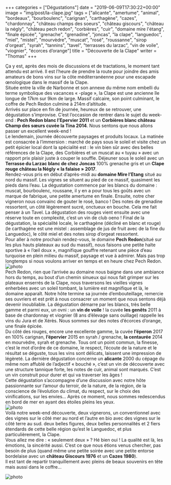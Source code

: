 +++
categories = ["Dégustations"]
date = "2019-06-09T17:30:22+00:00"
image = "img/post/la-clape.jpg"
tags = ["alicante", "amertume", "animal", "bordeaux", "bourboulenc", "carignan", "carthagène", "cazes", "chardonnay", "château champs des soeurs", "château giscours", "château la négly", "château pech redon", "corbières", "cuir", "domaine mire l'étang", "finale épicée", "grenache", "grenadine", "joncas", "la clape", "languedoc", "miel", "mistel", "mourvèdre", "muscat", "rosé", "roussanne", "sirop d'orgeat", "syrah", "tannins", "tavel", "terrasses du larzac", "vin de voile", "viognier", "écorces d’orange"] 
title = "Découverte de la Clape"
writer = "Thomas"
+++

Ça y est, après des mois de discussions et de tractations, le moment tant attendu est arrivé. Il est l’heure de prendre la route pour joindre des amis amateurs de bons vins sur la côte méditerranéenne pour une escapade œnologique dans le massif de la Clape.  
Située entre la ville de Narbonne et son annexe du même nom embelli du terme symbolique des vacances « -plage », la Clape est une ancienne île longue de 17km sur 9km de large. Massif calcaire, son point culminant, le coffre de Pech Redon culmine à 214m d’altitude.  
Arrivés sur place en fin de journée, heureux de se retrouver, une dégustation s’improvise. C’est l’occasion de rentrer dans le sujet du week-end : **Pech Redon blanc l’Epervier 2011** et un **Corbières blanc château Champ des sœurs cuvée la Tina 2014**. Nous sentons que nous allons passer un excellent week-end !  
Le lendemain, journée découverte paysages et produits locaux. La matinée est consacrée à l’immersion : marché de pays sous le soleil et visite chez un petit épicier local dont la spécialité est : le vin bien sûr avec des belles références de la Clape, des Corbières et un muscat au « tuyau » avec un rapport prix plaisir juste à couper le souffle.
Déjeuner sous le soleil avec un **Terrasse du Larzac blanc de chez Joncas** 100% grenache gris et un **Clape rouge château la Négly « la falaise » 2017**.  
Rendez-vous pris en début d’après-midi au **domaine Mire l’Etang** situé au nord du massif. Les vignes se situent au pied de ce massif, quasiment les pieds dans l’eau. La dégustation commence par les blancs du domaine : muscat, bourboulenc, roussane, il y en a pour tous les goûts avec un marque de fabrique, une petite amertume en finale. Ensuite, notre cher vigneron nous convainc de gouter le rosé, banco ! Des notes de grenadine ressortent, un côté légèrement sucré, onctueux en bouche. Cela me fait penser à un Tavel. La dégustation des rouges vient ensuite avec une réserve toute en complexité, c’est un vin de club oeno ! Final de la dégustation, la spécialité locale, le carthagène (décliné en blanc et rouge) (le carthagène est une mistel : assemblage de jus de fruit avec de la fine du Languedoc), le côté miel et des notes sirop d’orgeat ressortent.  
Pour aller à notre prochain rendez-vous, le domaine **Pech Redon**(situé sur les plus hauts plateaux au sud du massif), nous faisons une petite halte sportive à « l’œil doux », magnifique gouffre retenant une pièce d’eau turquoise en plein milieu du massif, paysage et vue à admirer. Mais pas trop longtemps si nous voulons arriver en temps et en heure chez Pech Redon.  
![photo][1]  
Pech Redon, rien que l’arrivée au domaine nous baigne dans une ambiance hors du temps, au bout d’un chemin sinueux qui nous fait grimper sur les plateaux enserrés de la Clape, nous traversons les vieilles vignes enherbées avec un soleil tombant, la lumière est magnifique et là, le domaine apparaît. Notre hôte termine sa journée d’embouteillage, remercie ses ouvriers et est prêt à nous consacrer un moment que nous sentons déjà devenir inoubliable.
La dégustation démarre par les blancs, très belle gamme et parmi eux, un ovni : un **vin de voile** ! la cuvée **les genêts** 2011 à base de chardonnay et viognier (8 ans d’élevage sans ouillage) rappelle les vins du Jura et de Xérès. Nous sommes sur des notes d’écorces d’orange, une finale épicée.  
Du côté des rouges, encore une excellente gamme, la cuvée **l’éperon** 2017 en 100% carignan, **l’épervier** 2015 en syrah / grenache, **la centaurée** 2014 en mourvèdre, syrah et grenache. Tous ont un point commun, la finesse, c’est le mot d’ordre de ce domaine, le respect, l’écoute de la nature et le résultat se déguste, tous les vins sont délicats, laissent une impression de légèreté. La dernière dégustation concerne un **alicante** 2000 du cépage du même nom affublé de l’adjectif « bouché », c’est un vin de découverte avec une structure tannique forte, les notes de cuir, animal sont marqués. C’est un vin construit pour durer et qui va traverser les âges !  
Cette dégustation s’accompagne d’une discussion avec notre hôte passionnante sur l’amour du terroir, de la nature, de la région, de la conscience de l’évolution du climat, du respect, sur le choix des vinifications, sur les envies… Après ce moment, nous sommes redescendus en bord de mer en ayant des étoiles pleins les yeux.  
![photo][3]  
Voilà notre week-end découverte, deux vignerons, un conventionnel avec des vignes sur le côté mer au nord et l’autre en bio avec des vignes sur le côté terre au sud. deux belles figures, deux belles personnalités et 2 fiers étendards de cette belle région qu’est le Languedoc, et plus particulièrement, la Clape.  
Vous allez me dire :  « seulement deux » ? Hé bien oui ! La qualité est là, les émotions, la sincérité aussi. C’est ce que nous étions venus chercher, pas besoin de plus (quand même une petite soirée avec une petite entorse bordelaise avec un **château Giscours 1976** et un **Cazes 1980**).  
Il est tant de repartir tranquillement avec pleins de beaux souvenirs en tête mais aussi dans le coffre…

![photo][2]

[1]: /img/post/gouffre-de-l-oeil.jpg
[2]: /img/post/la-clape.jpg
[3]: /img/post/pech-redon.jpg